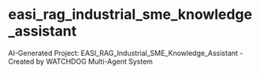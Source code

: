 # easi_rag_industrial_sme_knowledge_assistant
AI-Generated Project: EASI_RAG_Industrial_SME_Knowledge_Assistant - Created by WATCHDOG Multi-Agent System
